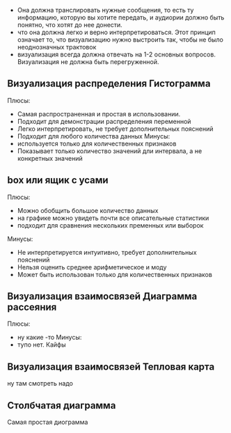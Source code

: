 - Она должна транслировать нужные сообщения, то есть ту информацию, которую вы хотите передать, и аудиории должно быть понятно, что хотят до нее донести. 
- что она должна легко и верно интерпретироваться. Этот принцип означает то, что визуализацию нужно выстроить так, чтобы не было неоднозначных трактовок
- визуализация всегда должна отвечать на 1-2 основных вопросов. Визуализация не должна быть перегруженной. 

## Визуализация распределения **Гистограмма**

Плюсы:
- Самая распространенная и простая в использовании.
- Подходит для демонстрации распределения переменной
- Легко интерпретировать, не требует дополнительных пояснений
- Подходит для любого количества данных
Минусы:
- используется только для количественных признаков
- Показывает только количество значений дли интервала, а не конкретных значений 

## box или ящик с усами

Плюсы:
- Можно обобщить большое количество данных 
- на графике можно увидеть почти все описательные статистики 
- подходит для сравнения нескольких пременных или выборок

Минусы:
- Не интерпретируется интуитивно, требует дополнительных пояснений
- Нельзя оценить среднее арифметическое и моду
- Может быть использован только для количественных признаков

## Визуализация взаимосвязей Диаграмма рассеяния

Плюсы: 
- ну какие -то 
Минусы:
- тупо нет. Кайфы

## Визуализация взаимосвязей Тепловая карта
ну там смотреть надо

## Столбчатая диаграмма
Самая простая диограмма

